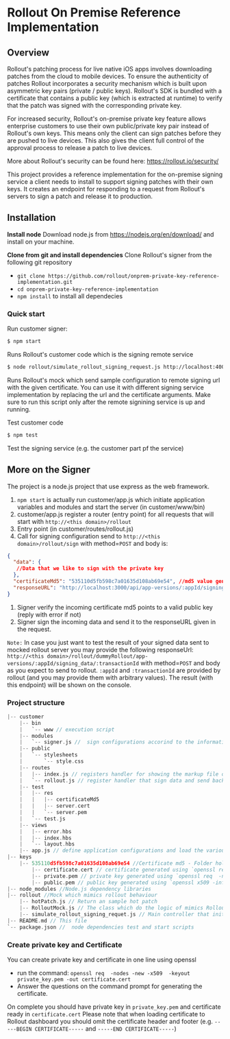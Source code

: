 # Rollout On Premise Reference Implementation
## Overview 
Rollout's patching process for live native iOS apps involves downloading patches from the cloud to mobile devices. To ensure the authenticity of patches Rollout incorporates a security mechanism which is built upon asymmetric key pairs (private / public keys). Rollout's SDK is bundled with a certificate that contains a public key (which is extracted at runtime) to verify that the patch was signed with the corresponding private key.

For increased security, Rollout's on-premise private key feature allows enterprise customers to use their own public/private key pair instead of Rollout's own keys. This means only the client can sign patches before they are pushed to live devices. This also gives the client full control of the approval process to release a patch to live devices.

More about Rollout's security can be found here: https://rollout.io/security/

This project provides a reference implementation for the on-premise signing service a client needs to install to support signing patches with their own keys. It creates an endpoint for responding to a request from Rollout's servers to sign a patch and release it to production.

## Installation

**Install node**
Download node.js from https://nodejs.org/en/download/ and install on your machine.

**Clone from git and install dependencies**
Clone Rollout's signer from the following git repository
 - `git clone https://github.com/rollout/onprem-private-key-reference-implementation.git`
 - `cd onprem-private-key-reference-implementation`
 - `npm install` to install all dependecies

### Quick start 
  Run customer signer:

```bash 
$ npm start
```
  Runs Rollout's customer code which is the signing remote service
 
```bash 
$ node rollout/simulate_rollout_signing_request.js http://localhost:4000/rollout/sign ./keys/535110d5fb598c7a01635d108ab69e54/certificate.cert // or npm run simulate
```

 Runs Rollout's mock which send sample configuration to remote signing url with the given certificate. 
 You can use it with different signing service implementation by replacing the url and the certificate arguments.
 Make sure to run this script only after the remote signining service is up and running.

  Test customer code
```bash
$ npm test
```
 Test the signing service (e.g. the customer part pf the service)
 
## More on the Signer
The project is a node.js project that use express as the web framework.

1. `npm start` is actually run customer/app.js which initiate application variables and modules and start the server (in customer/www/bin)
1. customer/app.js register a router (entry point) for all requests that will start with `http://<this domain>/rollout`
1. Entry point (in customer/routes/rollout.js) 
1. Call for signing configuration send to `http://<this domain>/rollout/sign` with method=`POST` and body is: 

```json
{
  "data": {
   //Data that we like to sign with the private key
  },
  "certificateMd5": "535110d5fb598c7a01635d108ab69e54", //md5 value generated from running md5 on the certificate registered on rollout dashboard. Ususally act as a key to the private key in a local map.
  "responseURL": "http://localhost:3000/api/app-versions/:appId/signing_data/:transactionId" //The url which you should send the result too.
}
```

1. Signer verify the incoming certificate md5 points to a valid public key (reply with error if not)
1. Signer sign the incoming data and send it to the responseURL given in the request.

``Note:`` 
In case you just want to test the result of your signed data sent to mocked rollout server you may provide the following responseUrl:
`http://<this domain>/rollout/dummyRollout/app-versions/:appId/signing_data/:transactionId` with method=`POST` and body as you expect to send to rollout.
 `:appId` and `:transactionId` are provided by rollout (and you may provide them with arbitrary values).
 The result (with this endpoint) will be shown on the console.

### Project structure
```c
|-- customer
    |-- bin
    |   `-- www // execution script
    |-- modules
    |   `-- signer.js //  sign configurations accorind to the information it gets from the request.
    |-- public
    |   `-- stylesheets
    |       `-- style.css 
    |-- routes
    |   |-- index.js // registers handler for showing the markup file on route /
    |   `-- rollout.js // register handler that sign data and send back to responseURL on route /sign
    |-- test
    |   |-- res
    |   |   |-- certificateMd5 
    |   |   |-- server.cert
    |   |   `-- server.pem
    |   `-- test.js
    |-- views 
    |   |-- error.hbs
    |   |-- index.hbs
    |   `-- layout.hbs
    |-- app.js // define application configurations and load the various middleware and routes
|-- keys
    |-- 535110d5fb598c7a01635d108ab69e54 //Certificate md5 - Folder holding corresponded certificate, private and public keys. Generated by `md5 certificate.cert` 
        |-- certificate.cert // certificate generated using `openssl req  -nodes -new -x509  -keyout private.key -out certificate.cert`
        |-- private.pem // private key generated using `openssl req  -nodes -new -x509  -keyout private.key -out certificate.cert`
        |-- public.pem // public key generated using `openssl x509 -inform pem -in certificate.cert -pubkey -noout > public.pem`
|-- node_modules //Node.js dependency libraries
|-- rollout //Mock which mimics rollout behaviour
    |-- hotPatch.js // Return an sample hot patch
    |-- RolloutMock.js // The class which do the logic of mimics Rollout.
    |-- simulate_rollout_signing_requet.js // Main controller that initiate rollout's mock
|-- README.md // This file
`-- package.json //  node dependencies test and start scripts
```
### Create private key and Certificate
You can create private key and certificate in one line using openssl

 - run the command: `openssl req  -nodes -new -x509  -keyout private_key.pem -out certificate.cert`
 - Answer the questions on the command prompt for generating the certificate.

On complete you should have private key in `private_key.pem` and certificate ready in `certificate.cert`
Please note that when loading certificate to Rollout dashboard you should omit the certificate header and footer (e.g. `-----BEGIN CERTIFICATE-----` and `-----END CERTIFICATE-----`)

